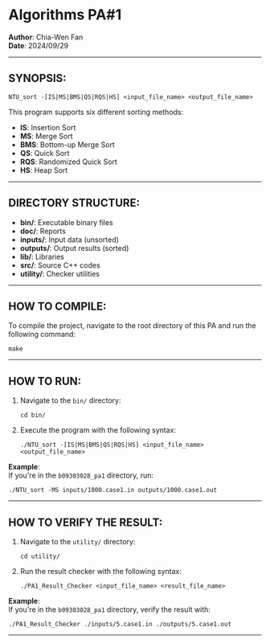 # Algorithms PA#1
**Author**: Chia-Wen Fan  
**Date**: 2024/09/29

---

## SYNOPSIS:

```
NTU_sort -[IS|MS|BMS|QS|RQS|HS] <input_file_name> <output_file_name>
```

This program supports six different sorting methods:  
- **IS**: Insertion Sort  
- **MS**: Merge Sort  
- **BMS**: Bottom-up Merge Sort  
- **QS**: Quick Sort  
- **RQS**: Randomized Quick Sort  
- **HS**: Heap Sort  

---

## DIRECTORY STRUCTURE:

- **bin/**: Executable binary files  
- **doc/**: Reports  
- **inputs/**: Input data (unsorted)  
- **outputs/**: Output results (sorted)  
- **lib/**: Libraries  
- **src/**: Source C++ codes  
- **utility/**: Checker utilities  

---

## HOW TO COMPILE:

To compile the project, navigate to the root directory of this PA and run the following command:  
```
make
```

---

## HOW TO RUN:

1. Navigate to the `bin/` directory:  
   ```
   cd bin/
   ```

2. Execute the program with the following syntax:  
   ```
   ./NTU_sort -[IS|MS|BMS|QS|RQS|HS] <input_file_name> <output_file_name>
   ```

**Example**:  
If you're in the `b09303028_pa1` directory, run:  
```
./NTU_sort -MS inputs/1000.case1.in outputs/1000.case1.out
```

---

## HOW TO VERIFY THE RESULT:

1. Navigate to the `utility/` directory:  
   ```
   cd utility/
   ```

2. Run the result checker with the following syntax:  
   ```
   ./PA1_Result_Checker <input_file_name> <result_file_name>
   ```

**Example**:  
If you're in the `b09303028_pa1` directory, verify the result with:  
```
./PA1_Result_Checker ./inputs/5.case1.in ./outputs/5.case1.out
```

---

